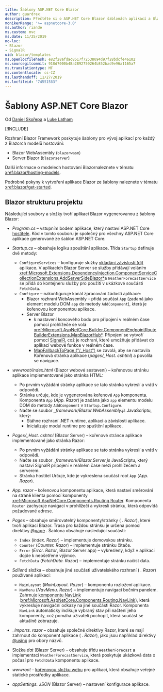 ```yaml
---
title: Šablony ASP.NET Core Blazor
author: guardrex
description: Přečtěte si o ASP.NET Core Blazor šablonách aplikací a Blazor struktuře projektu.
monikerRange: '>= aspnetcore-3.0'
ms.author: riande
ms.custom: mvc
ms.date: 11/25/2019
no-loc:
- Blazor
- SignalR
uid: blazor/templates
ms.openlocfilehash: e82f28afdac8517f72538094d97f28bdcfe46102
ms.sourcegitcommit: 918d7000b48a2892750264b852bad9e96a1165a7
ms.translationtype: MT
ms.contentlocale: cs-CZ
ms.lasthandoff: 11/27/2019
ms.locfileid: "74551583"
---
```

# <a name="aspnet-core-opno-locblazor-templates"></a>Šablony ASP.NET Core Blazor

Od [Daniel Skořepa](https://github.com/danroth27) a [Luke Latham](https://github.com/guardrex)

[!INCLUDE[](~/includes/blazorwasm-preview-notice.md)]

Rozhraní Blazor Framework poskytuje šablony pro vývoj aplikací pro každý z Blazorch modelů hostování:

* Blazor WebAssembly (`blazorwasm`)
* Server Blazor (`blazorserver`)

Další informace o modelech hostování Blazornaleznete v tématu <xref:blazor/hosting-models>.

Podrobné pokyny k vytvoření aplikace Blazor ze šablony naleznete v tématu <xref:blazor/get-started>.

## <a name="opno-locblazor-project-structure"></a>Blazor strukturu projektu

Následující soubory a složky tvoří aplikaci Blazor vygenerovanou z šablony Blazor:

* *Program.cs* &ndash; vstupním bodem aplikace, který nastaví ASP.NET Core [hostitele](xref:fundamentals/host/generic-host). Kód v tomto souboru je společný pro všechny ASP.NET Core aplikace generované ze šablon ASP.NET Core.

* *Startup.cs* &ndash; obsahuje logiku spouštění aplikace. Třída `Startup` definuje dvě metody:

  * `ConfigureServices` &ndash; konfiguruje služby [vkládání závislostí (di)](xref:fundamentals/dependency-injection) aplikace. V aplikacích Blazor Server se služby přidávají voláním <xref:Microsoft.Extensions.DependencyInjection.ComponentServiceCollectionExtensions.AddServerSideBlazor*>a `WeatherForecastService` se přidá do kontejneru služby pro použití v ukázkové součásti `FetchData`.
  * `Configure` &ndash; nakonfiguruje kanál zpracování žádostí aplikace:
    * Blazor rozhraní WebAssembly &ndash; přidá součást `App` (zadaná jako element modelu DOM `app` do metody `AddComponent`), která je kořenovou komponentou aplikace.
    * Server Blazor
      * k nastavení koncového bodu pro připojení v reálném čase pomocí prohlížeče se volá <xref:Microsoft.AspNetCore.Builder.ComponentEndpointRouteBuilderExtensions.MapBlazorHub*>. Připojení se vytvoří pomocí [SignalR](xref:signalr/introduction), což je rozhraní, které umožňuje přidávat do aplikací webové funkce v reálném čase.
      * [MapFallbackToPage ("/_Host")](xref:Microsoft.AspNetCore.Builder.RazorPagesEndpointRouteBuilderExtensions.MapFallbackToPage*) se zavolá, aby se nastavila Kořenová stránka aplikace (*pages/_Host. cshtml*) a povolila se navigace.

* *wwwroot/index.html* (Blazor webové sestavení) &ndash; kořenovou stránku aplikace implementované jako stránka HTML:
  * Po prvním vyžádání stránky aplikace se tato stránka vykreslí a vrátí v odpovědi.
  * Stránka určuje, kde je vygenerována kořenová `App` komponenta. Komponenta `App` (*App. Razor*) je zadána jako `app` elementu modelu DOM do metody `AddComponent` v `Startup.Configure`.
  * Načte se soubor *_framework/Blazor.WebAssembly.js* JavaScriptu, který:
    * Stáhne rozhraní .NET runtime, aplikaci a závislosti aplikace.
    * Inicializuje modul runtime pro spuštění aplikace.

* *Pages/_Host. cshtml* (Blazor Server) &ndash; kořenové stránce aplikace implementované jako stránka Razor:
  * Po prvním vyžádání stránky aplikace se tato stránka vykreslí a vrátí v odpovědi.
  * Načte se soubor *_framework/Blazor.Server.js* JavaScriptu, který nastaví SignalR připojení v reálném čase mezi prohlížečem a serverem.
  * Stránka hostitel Určuje, kde je vykreslena součást root `App` (*App. Razor*).

* *App. razor* &ndash; kořenovou komponentu aplikace, která nastaví směrování na straně klienta pomocí komponenty <xref:Microsoft.AspNetCore.Components.Routing.Router>. Komponenta `Router` zachycuje navigaci v prohlížeči a vykreslí stránku, která odpovídá požadované adrese.

* *Pages* &ndash; obsahuje směrovatelný komponenty/stránky ( *. Razor*), které tvoří aplikaci Blazor. Trasa pro každou stránku je určena pomocí direktivy [@page](xref:mvc/views/razor#page) . Šablona obsahuje následující součásti:
  * `Index` (*index. Razor*) &ndash; implementuje domovskou stránku.
  * `Counter` (*Counter. Razor*) &ndash; implementuje stránku čítače.
  * `Error` (*Error. Razor*, Blazor Server app) &ndash; vykreslený, když v aplikaci dojde k neošetřené výjimce.
  * `FetchData` (*FetchData. Razor*) &ndash; implementuje stránku načíst data.

* *Sdílená* složka &ndash; obsahuje jiné součásti uživatelského rozhraní ( *. Razor*) používané aplikací:
  * `MainLayout` (*MainLayout. Razor*) &ndash; komponentu rozložení aplikace.
  * `NavMenu` (*NavMenu. Razor*) &ndash; implementuje navigaci bočním panelem. Zahrnuje [komponentu NavLink](xref:blazor/routing#navlink-component) (<xref:Microsoft.AspNetCore.Components.Routing.NavLink>), která vykresluje navigační odkazy na jiné součásti Razor. Komponenta `NavLink` automaticky indikuje vybraný stav při načtení jeho komponenty, což pomáhá uživateli pochopit, která součást se aktuálně zobrazuje.

* *_Imports. razor* &ndash; obsahuje společné direktivy Razor, které se mají zahrnout do komponent aplikace ( *. Razor*), jako jsou například direktivy [@using](xref:mvc/views/razor#using) pro obory názvů.

* Složka *dat* (Blazor Server) &ndash; obsahuje třídu `WeatherForecast` a implementaci `WeatherForecastService`, která poskytuje ukázková data o počasí pro `FetchData` komponentu aplikace.

* *wwwroot* &ndash; [kořenovou složku webu](xref:fundamentals/index#web-root) pro aplikaci, která obsahuje veřejné statické prostředky aplikace.

* *appSettings. JSON* (Blazor Server) &ndash; nastavení konfigurace aplikace.
